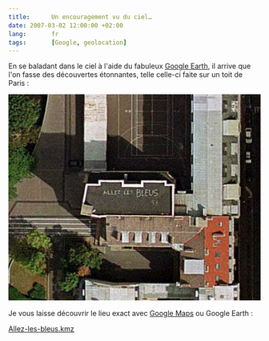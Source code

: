 ```yaml
---
title:      Un encouragement vu du ciel…
date: 2007-03-02 12:00:00 +02:00
lang:       fr
tags:       [Google, geolocation]
---
```


En se baladant dans le ciel à l'aide du fabuleux [Google Earth](http://earth.google.com/), il arrive que l'on fasse des découvertes étonnantes, telle celle-ci faite sur un toit de Paris :

![](Allez-les-bleus.png)

Je vous laisse découvrir le lieu exact avec [Google Maps](http://maps.google.com/maps?f=q&hl=fr&sll=48.689735,2.422848&sspn=0.007267,0.017338&layer=&ie=UTF8&z=19&ll=48.844804,2.327302&spn=0.000906,0.003047&t=h&om=1) ou Google Earth :

[Allez-les-bleus.kmz](Allez-les-bleus.kmz)
